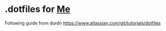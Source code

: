 # .dotfiles for [Me](http://github.com/BalinDavenport)

Following guide from durdn
https://www.atlassian.com/git/tutorials/dotfiles
